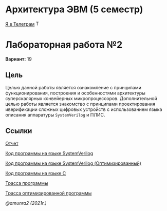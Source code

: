 # Архитектура ЭВМ (5 семестр)

 [Я в Телеграм](https://t.me/amunra2) <img src="https://img.icons8.com/external-tal-revivo-shadow-tal-revivo/344/external-telegram-is-a-cloud-based-instant-messaging-and-voice-over-ip-service-logo-shadow-tal-revivo.png" alt="Telegram" width=15>

# Лабораторная работа №2

__Вариант:__ 19

## Цель

Целью данной работы является ознакомление с принципами функционирования, построения и особенностями архитектуры суперскалярных конвейерных микропроцессоров. Дополнительной целью работы является знакомство с принципами проектирования иверификации сложных цифровых устройств с использованием языка описания аппаратуры `SystemVerilog` и ПЛИС.

## Ссылки

[Отчет](./docs/cvetkov53b_report.pdf)

[Код программы на языке SystemVerilog](./src/var19.s)

[Код программы на языке SystemVerilog (Оптимизированный)](./src/var19_optimized.s)

[Код программы на языке C](./src/var10_c.c)

[Трасса программы](./src/pipeline_19.ods)

[Трасса оптимизированной программы](./src/pipeline_opti.ods)

_@amunra2 (2021г.)_
